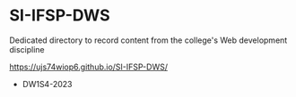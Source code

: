 # SI-IFSP-DWS
Dedicated directory to record content from the college's Web development discipline

https://ujs74wiop6.github.io/SI-IFSP-DWS/
- DW1S4-2023
